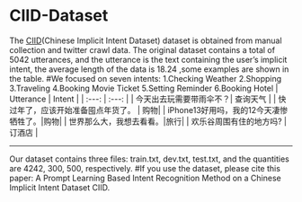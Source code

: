 # CIID-Dataset
The [CIID](https://drive.google.com/drive/folders/145BcOuaRmCtE_UThwHOirQPTPHN4qlYn)(Chinese Implicit Intent Dataset) dataset is obtained from manual collection and twitter crawl data. The original dataset contains a total of 5042 utterances, and the utterance is the text containing the user’s implicit intent, the average length of the data is 18.24 ,some examples are shown in the table.
#We focused on seven intents:
1.Checking Weather
2.Shopping 
3.Traveling
4.Booking Movie Ticket
5.Setting Reminder
6.Booking Hotel
| Utterance | Intent |
| :---: | :---: |
| 今天出去玩需要带雨伞不？| 查询天气 |
| 快过年了，应该开始准备囤点年货了。 | 购物|
| iPhone13好用吗，我的12今天凄惨牺牲了。|购物|
| 世界那么大，我想去看看。|旅行|
| 欢乐谷周围有住的地方吗? | 订酒店 |
***
Our dataset contains three files: train.txt, dev.txt, test.txt, and the quantities are 4242, 300, 500, respectively.   #If you use the dataset, please cite this paper: A Prompt Learning Based Intent Recognition Method on a Chinese Implicit Intent Dataset CIID. 

